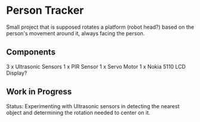 # Person Tracker

Small project that is supposed rotates a platform (robot head?) based on the person's movement around it, always facing the person.

## Components

3 x Ultrasonic Sensors
1 x PIR Sensor
1 x Servo Motor
1 x Nokia 5110 LCD Display?

## Work in Progress

Status: Experimenting with Ultrasonic sensors in detecting the nearest object and determining the rotation needed to center on it.
